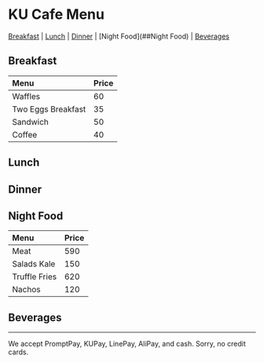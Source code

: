 # KU Cafe Menu

[Breakfast](##Breakfast) | [Lunch](##Lunch) | [Dinner](##Dinner) | [Night Food](##Night Food) | [Beverages](##Beverages)
   
## Breakfast
| Menu                     | Price    |
|:-------------------------|----------|
| Waffles                  | 60       |
| Two Eggs Breakfast       | 35       |
| Sandwich                 | 50       |
| Coffee                   | 40       |

## Lunch 


## Dinner


## Night Food

| Menu                     | Price    |
|:-------------------------|----------|
| Meat                     | 590      |
| Salads Kale              | 150      |
| Truffle Fries            | 620      |
| Nachos                   | 120      |

## Beverages



---

We accept PromptPay, KUPay, LinePay, AliPay, and cash. Sorry, no credit cards.

